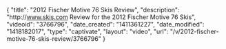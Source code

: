 {
    "title": "2012 Fischer Motive 76 Skis Review",
    "description": "http:\/\/www.skis.com Review for the 2012 Fischer Motive 76 Skis",
    "videoid": "3766796",
    "date_created": "1411361227",
    "date_modified": "1418182017",
    "type": "captivate",
    "layout": "video",
    "url": "\/v\/2012-fischer-motive-76-skis-review\/3766796"
}